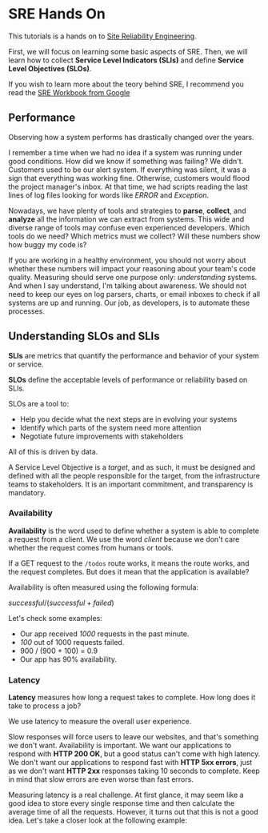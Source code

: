 # SRE Hands On

This tutorials is a hands on to [Site Reliability Engineering](https://en.wikipedia.org/wiki/Site_reliability_engineering).

First, we will focus on learning some basic aspects of SRE. Then, we will learn how to collect **Service Level Indicators (SLIs)** and define **Service Level Objectives (SLOs)**.

If you wish to learn more about the teory behind SRE, I recommend you read the [SRE Workbook from Google](https://sre.google/workbook/table-of-contents/)

## Performance

Observing how a system performs has drastically changed over the years.

I remember a time when we had no idea if a system was running under good conditions. How did we know if something was failing? We didn't. Customers used to be our alert system. If everything was silent, it was a sign that everything was working fine. Otherwise, customers would flood the project manager's inbox. At that time, we had scripts reading the last lines of log files looking for words like _ERROR_ and _Exception_.

Nowadays, we have plenty of tools and strategies to **parse**, **collect**, and **analyze** all the information we can extract from systems. This wide and diverse range of tools may confuse even experienced developers. Which tools do we need? Which metrics must we collect? Will these numbers show how buggy my code is?

If you are working in a healthy environment, you should not worry about whether these numbers will impact your reasoning about your team's code quality. Measuring should serve one purpose only: _understanding_ systems. And when I say understand, I'm talking about awareness. We should not need to keep our eyes on log parsers, charts, or email inboxes to check if all systems are up and running. Our job, as developers, is to automate these processes.

## Understanding SLOs and SLIs

**SLIs** are metrics that quantify the performance and behavior of your system or service.

**SLOs** define the acceptable levels of performance or reliability based on SLIs.

SLOs are a tool to:
* Help you decide what the next steps are in evolving your systems
* Identify which parts of the system need more attention
* Negotiate future improvements with stakeholders

All of this is driven by data.

A Service Level Objective is a _target_, and as such, it must be designed and defined with all the people responsible for the target, from the infrastructure teams to stakeholders. It is an important commitment, and transparency is mandatory.

### Availability

**Availability** is the word used to define whether a system is able to complete a request from a client. We use the word _client_ because we don't care whether the request comes from humans or tools.

If a GET request to the `/todos` route works, it means the route works, and the request completes. But does it mean that the application is available?

Availability is often measured using the following formula:

$successful / (successful + failed)$

Let's check some examples:
* Our app received *1000* requests in the past minute.
* *100* out of 1000 requests failed.
* 900 / (900 + 100) = 0.9
* Our app has 90% availability.

### Latency

**Latency** measures how long a request takes to complete. How long does it take to process a job?

We use latency to measure the overall user experience.

Slow responses will force users to leave our websites, and that's something we don't want. Availability is important. We want our applications to respond with **HTTP 200 OK**, but a good status can't come with high latency. We don't want our applications to respond fast with **HTTP 5xx errors**, just as we don't want **HTTP 2xx** responses taking 10 seconds to complete. Keep in mind that slow errors are even worse than fast errors.

Measuring latency is a real challenge. At first glance, it may seem like a good idea to store every single response time and then calculate the average time of all the requests. However, it turns out that this is not a good idea. Let's take a closer look at the following example:
